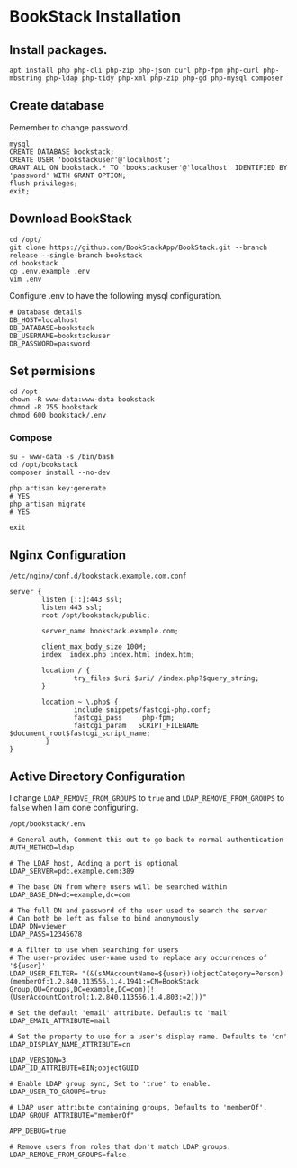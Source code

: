 # BookStack Installation

## Install packages.

```
apt install php php-cli php-zip php-json curl php-fpm php-curl php-mbstring php-ldap php-tidy php-xml php-zip php-gd php-mysql composer
```

## Create database
Remember to change password.
```
mysql
CREATE DATABASE bookstack;
CREATE USER 'bookstackuser'@'localhost';
GRANT ALL ON bookstack.* TO 'bookstackuser'@'localhost' IDENTIFIED BY 'password' WITH GRANT OPTION;
flush privileges;
exit;
```

## Download BookStack

```
cd /opt/
git clone https://github.com/BookStackApp/BookStack.git --branch release --single-branch bookstack
cd bookstack
cp .env.example .env
vim .env
```

Configure .env to have the following mysql configuration.

```
# Database details
DB_HOST=localhost
DB_DATABASE=bookstack
DB_USERNAME=bookstackuser
DB_PASSWORD=password
```

## Set permisions
```
cd /opt
chown -R www-data:www-data bookstack
chmod -R 755 bookstack
chmod 600 bookstack/.env
```

### Compose

```
su - www-data -s /bin/bash
cd /opt/bookstack
composer install --no-dev

php artisan key:generate
# YES
php artisan migrate
# YES

exit
```

## Nginx Configuration
`/etc/nginx/conf.d/bookstack.example.com.conf`
```
server {
        listen [::]:443 ssl;
        listen 443 ssl;
        root /opt/bookstack/public;

        server_name bookstack.example.com;

        client_max_body_size 100M;
        index  index.php index.html index.htm;

        location / {
                try_files $uri $uri/ /index.php?$query_string;
        }

        location ~ \.php$ {
                include snippets/fastcgi-php.conf;
                fastcgi_pass     php-fpm;
                fastcgi_param   SCRIPT_FILENAME $document_root$fastcgi_script_name;
         }
}
```
## Active Directory Configuration

I change `LDAP_REMOVE_FROM_GROUPS` to `true` and `LDAP_REMOVE_FROM_GROUPS` to `false` when I am done configuring. 

`/opt/bookstack/.env`
```
# General auth, Comment this out to go back to normal authentication
AUTH_METHOD=ldap

# The LDAP host, Adding a port is optional
LDAP_SERVER=pdc.example.com:389

# The base DN from where users will be searched within
LDAP_BASE_DN=dc=example,dc=com

# The full DN and password of the user used to search the server
# Can both be left as false to bind anonymously
LDAP_DN=viewer
LDAP_PASS=12345678

# A filter to use when searching for users
# The user-provided user-name used to replace any occurrences of '${user}'
LDAP_USER_FILTER= "(&(sAMAccountName=${user})(objectCategory=Person)(memberOf:1.2.840.113556.1.4.1941:=CN=BookStack Group,OU=Groups,DC=example,DC=com)(!(UserAccountControl:1.2.840.113556.1.4.803:=2)))"

# Set the default 'email' attribute. Defaults to 'mail'
LDAP_EMAIL_ATTRIBUTE=mail

# Set the property to use for a user's display name. Defaults to 'cn'
LDAP_DISPLAY_NAME_ATTRIBUTE=cn

LDAP_VERSION=3
LDAP_ID_ATTRIBUTE=BIN;objectGUID

# Enable LDAP group sync, Set to 'true' to enable.
LDAP_USER_TO_GROUPS=true

# LDAP user attribute containing groups, Defaults to 'memberOf'.
LDAP_GROUP_ATTRIBUTE="memberOf"

APP_DEBUG=true

# Remove users from roles that don't match LDAP groups.
LDAP_REMOVE_FROM_GROUPS=false
```